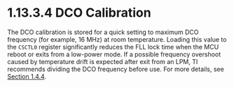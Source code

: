 # 1.13.3.4 DCO Calibration

The DCO calibration is stored for a quick setting to maximum DCO frequency (for example, 16 MHz) at room temperature.
Loading this value to the `CSCTL0` register significantly reduces the FLL lock time when the MCU reboot or exits from a
low-power mode. If a possible frequency overshoot caused by temperature drift is expected after exit from an LPM, TI
recommends dividing the DCO frequency before use. For more details, see
[Section 1.4.4](/fr4xx_fr2xx_family_user_guide/03_chapter_1/1.4_operating_modes.md#144-extended-time-in-low-power-modes).